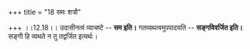 +++
title = "18 समः शत्रौ"

+++
।।12.18।। उदासीनत्वं व्याचष्टे -- **सम इति।** गतव्यथत्वमुपपादयति --
**सङ्गविवर्जित इति।** सङ्गी हि व्यथते न तु तद्वर्जित इत्यर्थः।
